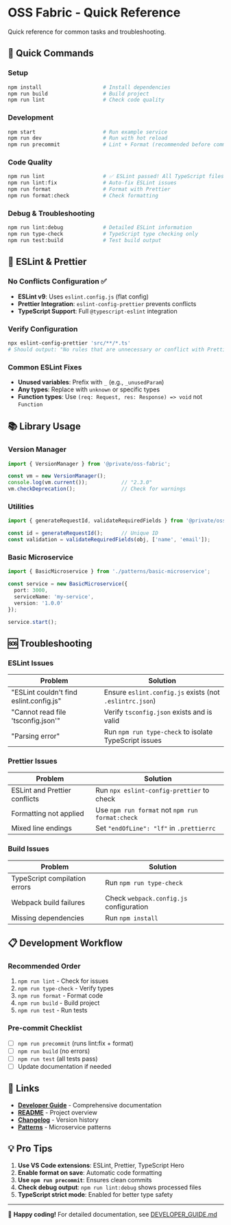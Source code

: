 # OSS Fabric - Quick Reference

Quick reference for common tasks and troubleshooting.

## 🚀 Quick Commands

### Setup
```bash
npm install                    # Install dependencies
npm run build                  # Build project
npm run lint                   # Check code quality
```

### Development
```bash
npm start                      # Run example service
npm run dev                    # Run with hot reload
npm run precommit              # Lint + Format (recommended before commits)
```

### Code Quality
```bash
npm run lint                   # ✅ ESLint passed! All TypeScript files are clean.
npm run lint:fix               # Auto-fix ESLint issues
npm run format                 # Format with Prettier
npm run format:check           # Check formatting
```

### Debug & Troubleshooting
```bash
npm run lint:debug             # Detailed ESLint information
npm run type-check             # TypeScript type checking only
npm run test:build             # Test build output
```

## 🔧 ESLint & Prettier

### No Conflicts Configuration ✅
- **ESLint v9**: Uses `eslint.config.js` (flat config)
- **Prettier Integration**: `eslint-config-prettier` prevents conflicts
- **TypeScript Support**: Full `@typescript-eslint` integration

### Verify Configuration
```bash
npx eslint-config-prettier 'src/**/*.ts'
# Should output: "No rules that are unnecessary or conflict with Prettier were found."
```

### Common ESLint Fixes
- **Unused variables**: Prefix with `_` (e.g., `_unusedParam`)
- **Any types**: Replace with `unknown` or specific types
- **Function types**: Use `(req: Request, res: Response) => void` not `Function`

## 📚 Library Usage

### Version Manager
```typescript
import { VersionManager } from '@private/oss-fabric';

const vm = new VersionManager();
console.log(vm.current());           // "2.3.0"
vm.checkDeprecation();               // Check for warnings
```

### Utilities
```typescript
import { generateRequestId, validateRequiredFields } from '@private/oss-fabric';

const id = generateRequestId();      // Unique ID
const validation = validateRequiredFields(obj, ['name', 'email']);
```

### Basic Microservice
```typescript
import { BasicMicroservice } from './patterns/basic-microservice';

const service = new BasicMicroservice({
  port: 3000,
  serviceName: 'my-service',
  version: '1.0.0'
});

service.start();
```

## 🆘 Troubleshooting

### ESLint Issues
| Problem | Solution |
|---------|----------|
| "ESLint couldn't find eslint.config.js" | Ensure `eslint.config.js` exists (not `.eslintrc.json`) |
| "Cannot read file 'tsconfig.json'" | Verify `tsconfig.json` exists and is valid |
| "Parsing error" | Run `npm run type-check` to isolate TypeScript issues |

### Prettier Issues
| Problem | Solution |
|---------|----------|
| ESLint and Prettier conflicts | Run `npx eslint-config-prettier` to check |
| Formatting not applied | Use `npm run format` not `npm run format:check` |
| Mixed line endings | Set `"endOfLine": "lf"` in `.prettierrc` |

### Build Issues
| Problem | Solution |
|---------|----------|
| TypeScript compilation errors | Run `npm run type-check` |
| Webpack build failures | Check `webpack.config.js` configuration |
| Missing dependencies | Run `npm install` |

## 📋 Development Workflow

### Recommended Order
1. `npm run lint` - Check for issues
2. `npm run type-check` - Verify types
3. `npm run format` - Format code
4. `npm run build` - Build project
5. `npm run test` - Run tests

### Pre-commit Checklist
- [ ] `npm run precommit` (runs lint:fix + format)
- [ ] `npm run build` (no errors)
- [ ] `npm run test` (all tests pass)
- [ ] Update documentation if needed

## 🔗 Links

- **[Developer Guide](DEVELOPER_GUIDE.md)** - Comprehensive documentation
- **[README](README.md)** - Project overview
- **[Changelog](CHANGELOG.md)** - Version history
- **[Patterns](src/patterns/README.md)** - Microservice patterns

## 💡 Pro Tips

1. **Use VS Code extensions**: ESLint, Prettier, TypeScript Hero
2. **Enable format on save**: Automatic code formatting
3. **Use `npm run precommit`**: Ensures clean commits
4. **Check debug output**: `npm run lint:debug` shows processed files
5. **TypeScript strict mode**: Enabled for better type safety

---

🚀 **Happy coding!** For detailed documentation, see [DEVELOPER_GUIDE.md](DEVELOPER_GUIDE.md) 